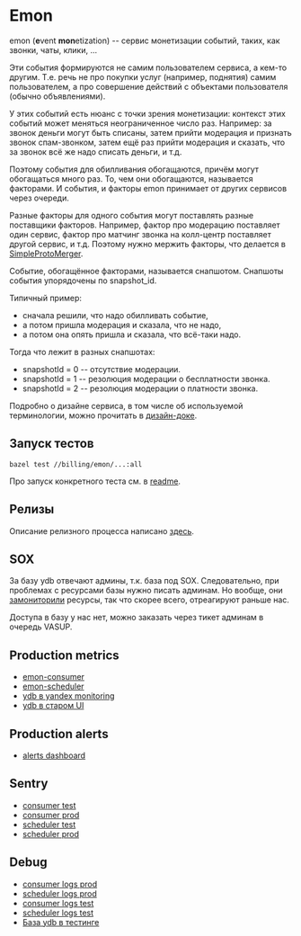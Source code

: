 # Emon

emon (**e**vent **mon**etization) -- сервис монетизации событий, таких, как звонки, чаты, клики, ...

Эти события формируются не самим пользователем сервиса, а кем-то другим.
Т.е. речь не про покупки услуг (например, поднятия) самим пользователем, а про совершение действий с объектами пользователя (обычно объявлениями).

У этих событий есть нюанс с точки зрения монетизации: контекст этих событий может меняться неограниченное число раз.
Например: за звонок деньги могут быть списаны, затем прийти модерация и признать звонок спам-звонком, затем ещё раз прийти модерация и сказать, что за звонок всё же надо списать деньги, и т.д.

Поэтому события для обилливания обогащаются, причём могут обогащаться много раз.
То, чем они обогащаются, называется факторами.
И события, и факторы emon принимает от других сервисов через очереди.

Разные факторы для одного события могут поставлять разные поставщики факторов.
Например, фактор про модерацию поставляет один сервис, фактор про матчинг звонка на колл-центр поставляет другой сервис, и т.д.
Поэтому нужно мержить факторы, что делается в [SimpleProtoMerger](./consumer/src/SimpleProtoMerger.scala).

Событие, обогащённое факторами, называется снапшотом.
Снапшоты события упорядочены по snapshot_id.

Типичный пример:
- сначала решили, что надо обилливать событие,
- а потом пришла модерация и сказала, что не надо,
- а потом она опять пришла и сказала, что всё-таки надо.

Тогда что лежит в разных снапшотах:
- snapshotId = 0 -- отсутствие модерации.
- snapshotId = 1 -- резолюция модерации о бесплатности звонка.
- snapshotId = 2 -- резолюция модерации о платности звонка.

Подробно о дизайне сервиса, в том числе об используемой терминологии, можно прочитать в [дизайн-доке](design.md).

## Запуск тестов

`bazel test //billing/emon/...:all`

Про запуск конкретного теста см. в [readme](/README.md#как-запустить-именно-свой-тест).

## Релизы

Описание релизного процесса написано [здесь](/docs/how-to/deploy.md).

## SOX

За базу ydb отвечают админы, т.к. база под SOX. Следовательно, при проблемах с ресурсами базы нужно писать админам.
Но вообще, они [замониторили](https://st.yandex-team.ru/VERTISADMIN-26487) ресурсы, так что скорее всего, отреагируют раньше нас.

Доступа в базу у нас нет, можно заказать через тикет админам в очередь VASUP.

## Production metrics

- [emon-consumer](https://grafana.vertis.yandex-team.ru/d/AKvNeiZ7z/emon-consumer)
- [emon-scheduler](https://grafana.vertis.yandex-team.ru/d/IOluJMW7z/emon-scheduler)
- [ydb в yandex monitoring](https://monitoring.yandex-team.ru/projects/kikimr/dashboards/mon2uj4bpehmu39jn18t?p.cluster=ydb_ru&p.service=kqp&p.host=cluster&p.slot=static&p.database=%2Fru%2Fverticals%2Fproduction%2Femon)
- [ydb в старом UI](https://ydb.yandex-team.ru/db/ydb-ru/verticals/production/emon/metrics)

## Production alerts

- [alerts dashboard](https://grafana.vertis.yandex-team.ru/d/zDj5TgD7z/emon-alerts)

## Sentry

- [consumer test](https://sentry.vertis.yandex.net/verticals/emon-consumer/?query=environment%3A%22test%22)
- [consumer prod](https://sentry.vertis.yandex.net/verticals/emon-consumer/?query=environment%3A%22prod%22)
- [scheduler test](https://sentry.vertis.yandex.net/verticals/emon-scheduler/?query=environment%3A%22test%22)
- [scheduler prod](https://sentry.vertis.yandex.net/verticals/emon-scheduler/?query=environment%3A%22prod%22)

## Debug

- [consumer logs prod](https://nda.ya.ru/t/Axo-hoxY4JyYmn)
- [scheduler logs prod](https://nda.ya.ru/t/T5X5f-AK4JyYpK)
- [consumer logs test](https://nda.ya.ru/t/je9_tSRC4JyZ2C)
- [scheduler logs test](https://nda.ya.ru/t/gy9gqZ6q4JyYwv)
- [База ydb в тестинге](https://ydb.yandex-team.ru/db/ydb-ru-prestable/verticals/testing/common/browser/billing/emon)
